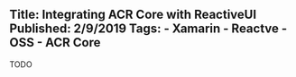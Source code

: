 Title: Integrating ACR Core with ReactiveUI
Published: 2/9/2019
Tags:
    - Xamarin
    - Reactve
    - OSS
    - ACR Core
---
TODO